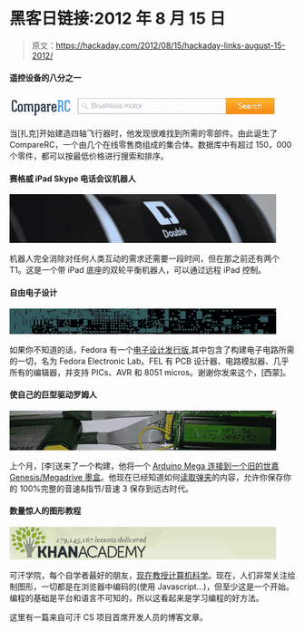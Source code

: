 # 黑客日链接:2012 年 8 月 15 日

> 原文：<https://hackaday.com/2012/08/15/hackaday-links-august-15-2012/>

#### 遥控设备的八分之一

[![](img/fe0739dcdbcf0ed5356e451599662125.png "RC")](http://hackaday.com/wp-content/uploads/2012/08/rc.png)

当[扎克]开始建造四轴飞行器时，他发现很难找到所需的零部件。由此诞生了 CompareRC，一个由几个在线零售商组成的集合体。数据库中有超过 150，000 个零件，都可以按最低价格进行搜索和排序。

#### 赛格威 iPad Skype 电话会议机器人

[![](img/ba1c3646cf6a7e3acbeb8495c9fed17a.png "double")](http://hackaday.com/wp-content/uploads/2012/08/double.jpg)

机器人完全消除对任何人类互动的需求还需要一段时间，但在那之前还有两个 T1。这是一个带 iPad 底座的双轮平衡机器人，可以通过远程 iPad 控制。

#### 自由电子设计

[![](img/69b6939ec5f0bf05d0e9a648958cc416.png "fedora")](http://hackaday.com/wp-content/uploads/2012/08/fedora.jpg)

如果你不知道的话，Fedora 有一个[电子设计发行版](http://spins.fedoraproject.org/en/fel/),其中包含了构建电子电路所需的一切，名为 Fedora Electronic Lab。FEL 有 PCB 设计器、电路模拟器、几乎所有的编辑器，并支持 PICs、AVR 和 8051 micros。谢谢你发来这个，[西蒙]。

#### 使自己的巨型驱动罗姆人

[![](img/4f72d341b9d97e152a978f4b3c002a95.png "madden")](http://hackaday.com/wp-content/uploads/2012/08/madden.jpg)

上个月，[李]送来了一个构建，他将一个 [Arduino Mega 连接到一个旧的世嘉 Genesis/Megadrive 墨盒](http://hackaday.com/2012/07/24/reading-sega-carts-off-a-breadboard/)。他现在已经知道如何[读取弹夹](http://www.sodnpoo.com/posts.xml/mega_mega_dumper.xml)的内容，允许你保存你的 100%完整的音速&指节/音速 3 保存到远古时代。 [](http://www.sodnpoo.com/posts.xml/mega_mega_dumper.xml) 

#### 数量惊人的图形教程

[![](img/8adc43609cc65d26dc3c84bd997b1009.png "Khan")](http://hackaday.com/wp-content/uploads/2012/08/khan.jpg)

可汗学院，每个自学者最好的朋友，[现在教授计算机科学](http://www.khanacademy.org/cs)。现在，人们非常关注绘制图形，一切都是在浏览器中编码的(使用 Javascript…)，但至少这是一个开始。编程的基础是平台和语言不可知的，所以这看起来是学习编程的好方法。

这里有一篇来自可汗 CS 项目首席开发人员的博客文章。